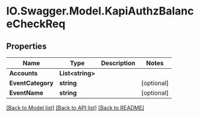 # IO.Swagger.Model.KapiAuthzBalanceCheckReq
## Properties

Name | Type | Description | Notes
------------ | ------------- | ------------- | -------------
**Accounts** | **List&lt;string&gt;** |  | 
**EventCategory** | **string** |  | [optional] 
**EventName** | **string** |  | [optional] 

[[Back to Model list]](../README.md#documentation-for-models) [[Back to API list]](../README.md#documentation-for-api-endpoints) [[Back to README]](../README.md)


